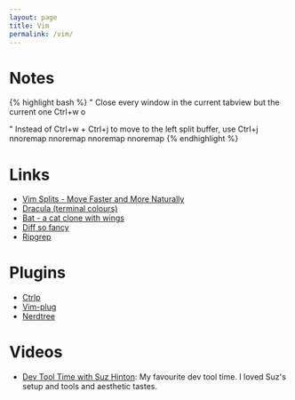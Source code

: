 ```yaml
---
layout: page
title: Vim
permalink: /vim/
---
```


# Notes

{% highlight bash %}
" Close every window in the current tabview but the current one
Ctrl+w o

" Instead of Ctrl+w + Ctrl+j to move to the left split buffer, use Ctrl+j
nnoremap <C-J> <C-W><C-J>
nnoremap <C-K> <C-W><C-K>
nnoremap <C-L> <C-W><C-L>
nnoremap <C-H> <C-W><C-H>
{% endhighlight %}

# Links

* [Vim Splits - Move Faster and More Naturally](https://thoughtbot.com/blog/vim-splits-move-faster-and-more-naturally)
* [Dracula (terminal colours)](https://draculatheme.com/iterm)
* [Bat - a cat clone with wings](https://github.com/sharkdp/bat)
* [Diff so fancy](https://github.com/so-fancy/diff-so-fancy)
* [Ripgrep](https://github.com/BurntSushi/ripgrep)

# Plugins

* [Ctrlp](https://github.com/ctrlpvim/ctrlp.vim)
* [Vim-plug](https://github.com/junegunn/vim-plug)
* [Nerdtree](https://github.com/preservim/nerdtree)

# Videos

* [Dev Tool Time with Suz Hinton](https://www.youtube.com/watch?v=nNPWV1igjt8&list=PL6zLuuRVa1_iDEP4EicZ8972RgyccCRGF&index=15): My favourite dev tool time. I loved Suz's setup and tools and aesthetic tastes.
